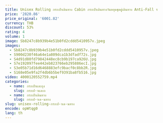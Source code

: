 ```yaml
---
title: Unisex Rolling กระเป๋าเดินทาง Cabin กระเป๋าเดินทางวันหยุดชุดคู่เดินทาง Anti-Fall รหัสผ่าน Outing กระเป๋าเดินทาง Universal ล้อ
price: '2820.86'
price_original: '6001.82'
currency: THB
discount: 53%
rating: 4
volume: 1
image: Sb8247c8b939b4e51b0fd2cddd5410957v.jpeg
images:
  - Sb8247c8b939b4e51b0fd2cddd5410957v.jpeg
  - S900d230f46a64e1a809dca1b3dfadf72s.jpg
  - S4d91d80fd79842448ec8cb9b197ca926U.jpg
  - S7e192097fee442eb823766eb295886ecI.jpg
  - S3e05b71d16d6468883efc9bacf0c8bb2R.jpg
  - S168e05e9fa2f4db6b5bef9391ba8fb516.jpg
video: 4000120552759.mp4
categories:
  - name: กระเป๋าและถุง
    slug: กระเป-าและถ
  - name: กระเป๋าเดินทาง
    slug: กระเป-าเด-นทาง
slug: unisex-rolling-กระเป-าเด-นทาง
encode: opWtqg0
lang: th
---
```

  